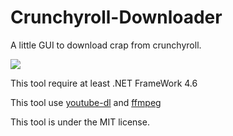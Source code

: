 # Crunchyroll-Downloader
A little GUI to download crap from crunchyroll.

<a href="https://puush.tuto-craft.com/3s3J5B.png"><img src="https://puush.tuto-craft.com/3s3J5B.png"></a>

This tool require at least .NET FrameWork 4.6

This tool use [youtube-dl](https://github.com/rg3/youtube-dl) and [ffmpeg](https://ffmpeg.org/)
 
This tool is under the MIT license.

